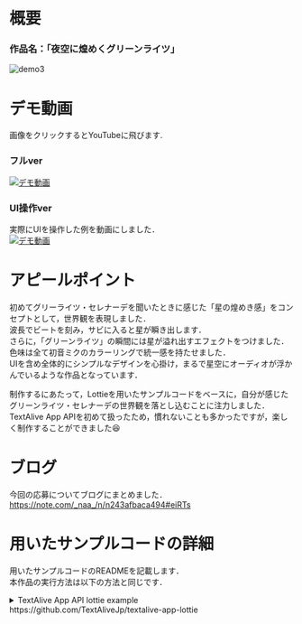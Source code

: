 # 概要
### 作品名：「夜空に煌めくグリーンライツ」
![demo3](https://user-images.githubusercontent.com/39262759/97947213-f1f91200-1dcf-11eb-8194-66d4897de251.gif)

# デモ動画
画像をクリックするとYouTubeに飛びます.
### フルver
[![デモ動画](http://img.youtube.com/vi/0HFIuts8mSY/0.jpg)](http://www.youtube.com/watch?v=0HFIuts8mSY "")

### UI操作ver
実際にUIを操作した例を動画にしました．  
[![デモ動画](http://img.youtube.com/vi/V-sTHr-Fv24/0.jpg)](http://www.youtube.com/watch?v=V-sTHr-Fv24 "")

# アピールポイント
初めてグリーライツ・セレナーデを聞いたときに感じた「星の煌めき感」をコンセプトとして，世界観を表現しました．  
波長でビートを刻み，サビに入ると星が瞬き出します．  
さらに，「グリーンライツ」の瞬間には星が溢れ出すエフェクトをつけました．  
色味は全て初音ミクのカラーリングで統一感を持たせました．  
UIを含め全体的にシンプルなデザインを心掛け，まるで星空にオーディオが浮かんでいるような作品となっています．  


制作するにあたって，Lottieを用いたサンプルコードをベースに，自分が感じたグリーンライツ・セレナーデの世界観を落とし込むことに注力しました．  
TextAlive App APIを初めて扱ったため，慣れないことも多かったですが，楽しく制作することができました:satisfied:

# ブログ
今回の応募についてブログにまとめました．  
https://note.com/_naa_/n/n243afbaca494#eiRTs

# 用いたサンプルコードの詳細
用いたサンプルコードのREADMEを記載します．  
本作品の実行方法は以下の方法と同じです．

<details>
<summary>
TextAlive App API lottie example
</summary>

Adobe After Effects で作成したアニメーションを Lottie プラグインで書き出したものをビートに合わせて表示するサンプルコードです。 Lottie 関係の部分以外は [basic example](https://github.com/TextAliveJp/textalive-app-basic) そのままです。

リポジトリに含まれている [fw_white.json](src/assets/fw_white.json) が Lottie のアニメーションデータです。他のアニメーションに差し替えて遊んでみてください。アニメーションを作成する環境がない場合は LottieFiles で公開されている無償のアセットを探してみてください。

- デモページ: https://textalivejp.github.io/textalive-app-lottie/
- Lottie: https://airbnb.io/lottie/
- LottieFiles: https://lottiefiles.com/

TextAlive ホストと接続された状態をテストするには [TextAlive App Debugger](https://developer.textalive.jp/app/run/?ta_app_url=https%3A%2F%2Ftextalivejp.github.io%2Ftextalive-app-lottie%2F&ta_song_url=https%3A%2F%2Fwww.youtube.com%2Fwatch%3Fv%3DygY2qObZv24) のページにアクセスしてください。

**English version available in [README.en.md](./README.en.md).**

## 違う楽曲で試すには

TextAlive App API で開発されたWebアプリケーションは、（特定の楽曲向けに作り込んでいない限り）URLのクエリパラメタで `ta_song_url={楽曲のURL}` を指定すると異なる楽曲で演出を試せます。

- [ブレス・ユア・ブレス by 和田たけあき feat. 初音ミク](https://textalivejp.github.io/textalive-app-lottie/?ta_song_url=https%3A%2F%2Fwww.youtube.com%2Fwatch%3Fv%3Da-Nf3QUFkOU)
- [グリーンライツ・セレナーデ by Omoi feat. 初音ミク](https://textalivejp.github.io/textalive-app-lottie/?ta_song_url=https%3A%2F%2Fwww.youtube.com%2Fwatch%3Fv%3DXSLhsjepelI)

## 開発

[Node.js](https://nodejs.org/) をインストールしている環境で以下のコマンドを実行すると、開発用サーバが起動します。

```sh
npm install
npm run dev
```

## ビルド

以下のコマンドで `docs` 以下にビルド済みファイルが生成されます。 [サンプルコードのデモページ](https://textalivejp.github.io/textalive-app-lottie/) は [GitHub Pages](https://pages.github.com/) で、このリポジトリの `docs` 以下のファイルが提供されています。

```sh
npm run build
```

## TextAlive App API

![TextAlive](https://i.gyazo.com/thumb/1000/5301e6f642d255c5cfff98e049b6d1f3-png.png)

TextAlive App API は、音楽に合わせてタイミングよく歌詞が動くWebアプリケーション（リリックアプリ）を開発できるJavaScript用のライブラリです。

TextAlive App API について詳しくはWebサイト [TextAlive for Developers](https://developer.textalive.jp/) をご覧ください。


</details>
https://github.com/TextAliveJp/textalive-app-lottie

